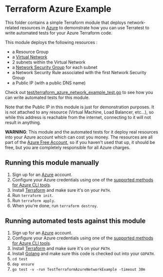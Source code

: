 # Terraform Azure Example

This folder contains a simple Terraform module that deploys network-related resources in [Azure](https://azure.microsoft.com/) to demonstrate
how you can use Terratest to write automated tests for your Azure Terraform code.

This module deploys the following resources :
  - a Resource Group
  - a [Virtual Network](https://azure.microsoft.com/en-us/services/virtual-network/)
  - 2 subnets within the Virtual Network
  - a [Network Security Group](https://docs.microsoft.com/en-us/azure/virtual-network/security-overview) for each subnet
  - a Network Security Rule associated with the first Network Security Group
  - a Public IP (with a public DNS name)

Check out [test/terraform_azure_network_example_test.go](/test/terraform_azure_network_example_test.go) to see how you can write
automated tests for this module.

Note that the Public IP in this module is just for demonstration purposes.
It is not attached to any resource (Virtual Machine, Load Balancer, etc...), so while this address is reachable from the internet, connecting to it will not result in anything.

**WARNING**: This module and the automated tests for it deploy real resources into your Azure account which can cost you
money. The resources are all part of the [Azure Free Account](https://azure.microsoft.com/en-us/free/), so if you haven't used that up,
it should be free, but you are completely responsible for all Azure charges.

## Running this module manually

1. Sign up for an [Azure](https://azure.microsoft.com/) account.
1. Configure your Azure credentials using one of the [supported methods for Azure CLI
   tools](https://docs.microsoft.com/en-us/cli/azure/azure-cli-configuration?view=azure-cli-latest).
1. Install [Terraform](https://www.terraform.io/) and make sure it's on your `PATH`.
1. Run `terraform init`.
1. Run `terraform apply`.
1. When you're done, run `terraform destroy`.

## Running automated tests against this module

1. Sign up for an [Azure](https://azure.microsoft.com/) account.
1. Configure your Azure credentials using one of the [supported methods for Azure CLI
   tools](https://docs.microsoft.com/en-us/cli/azure/azure-cli-configuration?view=azure-cli-latest).
1. Install [Terraform](https://www.terraform.io/) and make sure it's on your `PATH`.
1. Install [Golang](https://golang.org/) and make sure this code is checked out into your `GOPATH`.
1. `cd test`
1. `dep ensure`
1. `go test -v -run TestTerraformAzureNetworkExample -timeout 30m`
